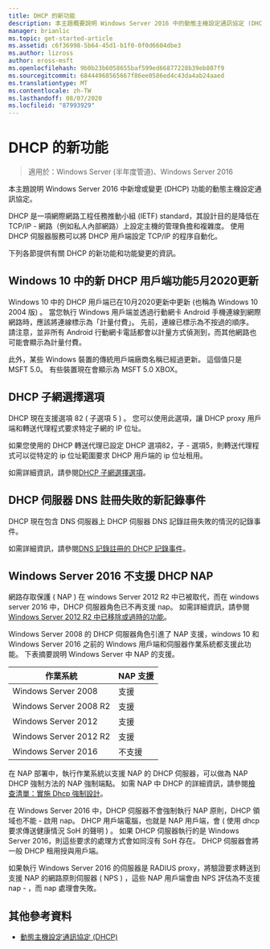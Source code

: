 ```yaml
---
title: DHCP 的新功能
description: 本主題概要說明 Windows Server 2016 中的動態主機設定通訊協定 (DHCP) 的新功能。
manager: brianlic
ms.topic: get-started-article
ms.assetid: c6f36998-5b64-45d1-b1f0-0f0d6604dbe3
ms.author: lizross
author: eross-msft
ms.openlocfilehash: 9b0b23b6058655baf599ed66877228b39eb807f9
ms.sourcegitcommit: 68444968565667f86ee0586ed4c43da4ab24aaed
ms.translationtype: MT
ms.contentlocale: zh-TW
ms.lasthandoff: 08/07/2020
ms.locfileid: "87993929"
---
```

# <a name="whats-new-in-dhcp"></a>DHCP 的新功能

>適用於：Windows Server (半年度管道)、Windows Server 2016

本主題說明 Windows Server 2016 中新增或變更 (DHCP) 功能的動態主機設定通訊協定。

DHCP 是一項網際網路工程任務推動小組 (IETF) standard，其設計目的是降低在 TCP/IP \- 網路（例如私人內部網路）上設定主機的管理負擔和複雜度。 使用 DHCP 伺服器服務可以將 DHCP 用戶端設定 TCP/IP 的程序自動化。

下列各節提供有關 DHCP 的新功能和功能變更的資訊。

## <a name="new-dhcp-client-side-features-in-the-windows-10-may-2020-update"></a>Windows 10 中的新 DHCP 用戶端功能5月2020更新

Windows 10 中的 DHCP 用戶端已在10月2020更新中更新 (也稱為 Windows 10 2004 版) 。 當您執行 Windows 用戶端並透過行動網卡 Android 手機連線到網際網路時，應該將連線標示為「計量付費」。 先前，連線已標示為不按過的順序。 請注意，並非所有 Android 行動網卡電話都會以計量方式偵測到，而其他網路也可能會顯示為計量付費。

此外，某些 Windows 裝置的傳統用戶端廠商名稱已經過更新。 這個值只是 MSFT 5.0。 有些裝置現在會顯示為 MSFT 5.0 XBOX。

## <a name="dhcp-subnet-selection-options"></a>DHCP 子網選擇選項

DHCP 現在支援選項 82 \( 子選項 5 \) 。 您可以使用此選項，讓 DHCP proxy 用戶端和轉送代理程式要求特定子網的 IP 位址。


如果您使用的 DHCP 轉送代理已設定 DHCP 選項82，子 \- 選項5，則轉送代理程式可以從特定的 ip 位址範圍要求 DHCP 用戶端的 ip 位址租用。

如需詳細資訊，請參閱[DHCP 子網選擇選項](dhcp-subnet-options.md)。

## <a name="new-logging-events-for-dns-registration-failures-by-the-dhcp-server"></a>DHCP 伺服器 DNS 註冊失敗的新記錄事件

DHCP 現在包含 DNS 伺服器上 DHCP 伺服器 DNS 記錄註冊失敗的情況的記錄事件。

如需詳細資訊，請參閱[DNS 記錄註冊的 DHCP 記錄事件](dhcp-dns-events.md)。

## <a name="dhcp-nap-is-not-supported-in-windows-server-2016"></a>Windows Server 2016 不支援 DHCP NAP

網路存取保護 \( NAP \) 在 windows Server 2012 R2 中已被取代，而在 windows server 2016 中，DHCP 伺服器角色已不再支援 nap。 如需詳細資訊，請參閱[Windows Server 2012 R2 中已移除或過時的功能](/previous-versions/windows/it-pro/windows-server-2012-R2-and-2012/dn303411(v=ws.11))。

Windows Server 2008 的 DHCP 伺服器角色引進了 NAP 支援，windows 10 和 Windows Server 2016 之前的 Windows 用戶端和伺服器作業系統都支援此功能。 下表摘要說明 Windows Server 中 NAP 的支援。

|作業系統|NAP 支援|
|--------------------|---------------|
| Windows Server 2008 |支援|
| Windows Server 2008 R2 |支援|
| Windows Server 2012 |支援|
| Windows Server 2012 R2 |支援|
| Windows Server 2016|不支援|

在 NAP 部署中，執行作業系統以支援 NAP 的 DHCP 伺服器，可以做為 NAP DHCP 強制方法的 NAP 強制端點。 如需 NAP 中 DHCP 的詳細資訊，請參閱[檢查清單：實施 Dhcp 強制設計](/previous-versions/windows/it-pro/windows-server-2008-R2-and-2008/dd314186(v=ws.10))。

在 Windows Server 2016 中，DHCP 伺服器不會強制執行 NAP 原則，DHCP 領域也不能 \- 啟用 nap。 DHCP 用戶端電腦，也就是 NAP 用戶端，會 \( 使用 dhcp 要求傳送健康情況 SoH 的聲明 \) 。 如果 DHCP 伺服器執行的是 Windows Server 2016，則這些要求的處理方式會如同沒有 SoH 存在。 DHCP 伺服器會將一般 DHCP 租用授與用戶端。

如果執行 Windows Server 2016 的伺服器是 RADIUS proxy，將驗證要求轉送到支援 NAP 的網路原則伺服器 \( NPS \) ，這些 NAP 用戶端會由 NPS 評估為不支援 nap \- ，而 nap 處理會失敗。

## <a name="additional-references"></a>其他參考資料

-   [動態主機設定通訊協定 (DHCP)](./dhcp-top.md)
